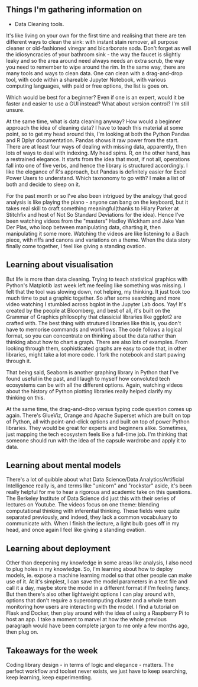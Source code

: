 

## Things I'm gathering information on

- Data Cleaning tools. 

It's like living on your own for the first time and realising that there are ten different ways to clean the sink: with instant stain remover, all purpose cleaner or old-fashioned vinegar and bicarbonate soda. Don't forget as well the idiosyncracies of your bathroom sink - the way the faucet is slightly leaky and so the area around need always needs an extra scrub, the way you need to remember to wipe around the rim. In the same way, there are many tools and ways to clean data. One can clean with a drag-and-drop tool, with code within a shareable Jupyter Notebook, with various computing languages, with paid or free options, the list is goes on. 

Which would be best for a beginner? Even if one is an expert, would it be faster and easier to use a GUI instead? What about version control? I'm still unsure. 

At the same time, what is data cleaning anyway? How would a beginner approach the idea of cleaning data? I have to teach this material at some point, so to get my head around this, I'm looking at both the Python Pandas and R Dplyr documentation. Pandas shows it raw power from the start. There are at least four ways of dealing with missing data, apparently, then lots of ways to deal with indexing. My head spins. R, on the other hand, has a restrained elegance. It starts from the idea that most, if not all, operations fall into one of five verbs, and hence the library is structured accordingly. I like the elegance of R's approach, but Pandas is definitely easier for Excel Power Users to understand. Which taxnonomy to go with? I make a list of both and decide to sleep on it. 

For the past month or so I've also been intrigued by the analogy that good analysis is like playing the piano - anyone can bang on the keyboard, but it takes real skill to craft something meaningful(thanks to Hilary Parker at Stitchfix and host of Not So Standard Deviations for the idea). Hence I've been watching videos from the "masters" Hadley Wickham and Jake Van Der Plas, who loop between manipulating data, charting it, then manipulating it some more. Watching the videos are like listening to a Bach piece, with riffs and canons and variations on a theme. When the data story finally come together, I feel like giving a standing ovation.  

## Learning about visualisation 

But life is more than data cleaning. Trying to teach statistical graphics with Python's Matplotib last week left me feeling like something was missing. I felt that the tool was slowing down, not helping, my thinking. It just took too much time to put a graphic together. So after some searching and more video watching I stumbled across bqplot in the Jupyter Lab docs. Yay! It's created by the people at Bloomberg, and best of all, it's built on the Grammar of Graphics philosophy that classicial libraries like ggplot2 are crafted with. The best thing with strutured libraries like this is, you don't have to memorise commands and workflows. The code follows a logical format, so you can concentrate on thinking about the data rather than thinking about how to chart a graph. There are also lots of examples. From looking through them, sophisticated graphs are easy to code that, in other libraries, might take a lot more code. I fork the notebook and start pawing through it. 

That being said, Seaborn is another graphing library in Python that I've found useful in the past, and I laugh to myself how convoluted tech ecosystems can be with all the different options. Again, watching videos about the history of Python plotting libraries really helped clarify my thinking on this. 

At the same time, the drag-and-drop versus typing code question comes up again. There's GlueViz, Orange and Apache Superset which are built on top of Python, all with point-and-click options and built on top of power Python libraries. They would be great for experts and beginners alike. Sometimes, just mapping the tech ecosystem feels like a full-time job. I'm thinking that someone should run with the idea of the capsule wardrobe and apply it to data. 

## Learning about mental models

There's a lot of quibble about what Data Science/Data Analytics/Artificial Intelligence really is, and terms like "unicorn" and "rockstar" aside, it's been really helpful for me to hear a rigorous and academic take on this questions. The Berkeley Institute of Data Science did just this with their series of lectures on Youtube. The videos focus on one theme: blending computational thinking with inferential thinking. These fields were quite separated previously, and indeed, they lack a common vocabuluary to communicate with. When I finish the lecture, a light bulb goes off in my head, and once again I feel like giving a standing ovation. 

## Learning about deployment
Other than deepening my knowledge in some areas like analysis, I also need to plug holes in my knowledge. So, I'm learning about how to deploy models, ie. expose a machine learning model so that other people can make use of it. At it's simplest, I can save the model parameters in a text file and call it a day, maybe store the model in a different format if I'm feeling fancy. But then there's also other lightweight options I can play around with, options that don't require a supercomputing cluster and a whole team monitoring how users are interacting with the model. I find a tutorial on Flask and Docker, then play around with the idea of using a Raspberry Pi to host an app. I take a moment to marvel at how the whole previous paragraph would have been complete jargon to me only a few months ago, then plug on. 

## Takeaways for the week 
Coding library design - in terms of logic and elegance - matters. The perfect workflow and toolset never exists, we just have to keep searching, keep learning, keep experimenting. 
